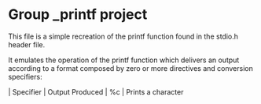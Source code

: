 # Group _printf project

This file is a simple recreation of the printf function found in the stdio.h  header file.

It emulates the operation of the printf function which delivers an output according to a format composed by zero or more directives and conversion specifiers:

| Specifier   | Output Produced
| %c          | Prints a character
